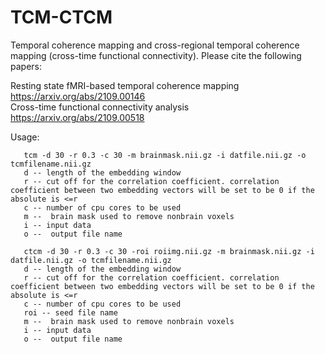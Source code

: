 # TCM-CTCM
Temporal coherence mapping and cross-regional temporal coherence mapping (cross-time functional connectivity).
Please cite the following papers:

Resting state fMRI-based temporal coherence mapping
https://arxiv.org/abs/2109.00146                                                                          
Cross-time functional connectivity analysis                     
https://arxiv.org/abs/2109.00518

Usage: 

       tcm -d 30 -r 0.3 -c 30 -m brainmask.nii.gz -i datfile.nii.gz -o tcmfilename.nii.gz
       d -- length of the embedding window
       r -- cut off for the correlation coefficient. correlation coefficient between two embedding vectors will be set to be 0 if the absolute is <=r
       c -- number of cpu cores to be used
       m --  brain mask used to remove nonbrain voxels
       i -- input data
       o --  output file name
       
       ctcm -d 30 -r 0.3 -c 30 -roi roiimg.nii.gz -m brainmask.nii.gz -i datfile.nii.gz -o tcmfilename.nii.gz
       d -- length of the embedding window
       r -- cut off for the correlation coefficient. correlation coefficient between two embedding vectors will be set to be 0 if the absolute is <=r
       c -- number of cpu cores to be used
       roi -- seed file name
       m --  brain mask used to remove nonbrain voxels
       i -- input data
       o --  output file name
